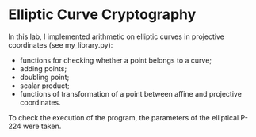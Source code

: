 # Elliptic Curve Cryptography
In this lab, I implemented arithmetic on elliptic curves in projective coordinates (see my_library.py):
- functions for checking whether a point belongs to a curve;
- adding points;
- doubling point;
- scalar product;
- functions of transformation of a point between affine and projective coordinates.

To check the execution of the program, the parameters of the elliptical P-224 were taken.
